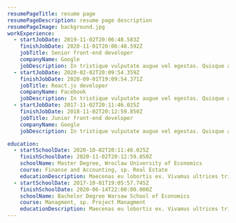 ```yaml
---
resumePageTitle: resume page
resumePageDescription: resume page description
resumePageImage: background.jpg
workExperience:
  - startJobDate: 2019-11-02T20:06:48.583Z
    finishJobDate: 2020-11-01T20:06:48.592Z
    jobTitle: Senior front-end developer
    companyName: Google
    jobDescription: In tristique vulputate augue vel egestas. Quisque ac imperdiet tortor, at lacinia ex. Duis vel ex hendrerit, commodo odio sed, aliquam enim. Ut arcu nulla, tincidunt eget arcu eget, molestie vulputate nisi. Nunc malesuada leo et est iaculis facilisis. Fusce eu urna ut magna malesuada fringilla.
  - startJobDate: 2020-02-02T20:09:54.359Z
    finishJobDate: 2020-09-01T19:09:54.371Z
    jobTitle: React.js developer
    companyName: Facebook
    jobDescription: In tristique vulputate augue vel egestas. Quisque ac imperdiet tortor, at lacinia ex. Duis vel ex hendrerit, commodo odio sed, aliquam enim. Ut arcu nulla, tincidunt eget arcu eget, molestie vulputate nisi. Nunc malesuada leo et est iaculis facilisis. Fusce eu urna ut magna malesuada fringilla.
  - startJobDate: 2017-11-02T20:11:46.025Z
    finishJobDate: 2018-11-02T20:12:59.850Z
    jobTitle: Junior front-end developer
    companyName: Google
    jobDescription: In tristique vulputate augue vel egestas. Quisque ac imperdiet tortor, at lacinia ex. Duis vel ex hendrerit, commodo odio sed, aliquam enim. Ut arcu nulla, tincidunt eget arcu eget, molestie vulputate nisi. Nunc malesuada leo et est iaculis facilisis. Fusce eu urna ut magna malesuada fringilla.

education:
  - startSchoolDate: 2020-10-02T20:11:46.025Z
    finishSchoolDate: 2020-11-02T20:12:59.850Z
    schoolName: Master Degree, Wroclaw University of Economics
    course: Finanse and Accounting, sp. Real Estate
    educationDescription: Maecenas eu lobortis ex. Vivamus ultrices tristique libero, non auctor risus pretium nec. In leo neque, mollis eu volutpat eget, sodales ac lacus. Curabitur et ligula tincidunt, ultrices dui a, malesuada est. Cras blandit dignissim suscipit. Integer semper diam mauris, ac efficitur dui hendrerit eget.
  - startSchoolDate: 2017-10-01T19:05:57.745Z
    finishSchoolDate: 2020-06-14T22:00:00.000Z
    schoolName: Bachelor Degree Warsaw School of Economics
    course: Managment, sp. Project Managment
    educationDescription: Maecenas eu lobortis ex. Vivamus ultrices tristique libero, non auctor risus pretium nec. In leo neque, mollis eu volutpat eget, sodales ac lacus. Curabitur et ligula tincidunt, ultrices dui a, malesuada est. Cras blandit dignissim suscipit. Integer semper diam mauris, ac efficitur dui hendrerit eget.
---
```

